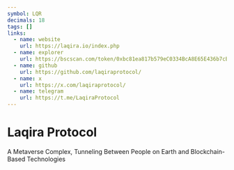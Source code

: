 ```yaml
---
symbol: LQR
decimals: 18
tags: []
links:
  - name: website
    url: https://laqira.io/index.php
  - name: explorer
    url: https://bscscan.com/token/0xbc81ea817b579eC0334BcA8E65E436b7cB540147
  - name: github
    url: https://github.com/laqiraprotocol/
  - name: x
    url: https://x.com/laqiraprotocol/
  - name: telegram
    url: https://t.me/LaqiraProtocol
---
```


# Laqira Protocol

A Metaverse Complex, Tunneling Between People on Earth and Blockchain-Based Technologies
